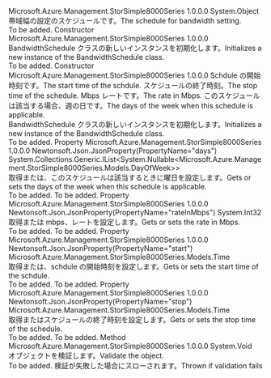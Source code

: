 <Type Name="BandwidthSchedule" FullName="Microsoft.Azure.Management.StorSimple8000Series.Models.BandwidthSchedule">
  <TypeSignature Language="C#" Value="public class BandwidthSchedule" />
  <TypeSignature Language="ILAsm" Value=".class public auto ansi beforefieldinit BandwidthSchedule extends System.Object" />
  <TypeSignature Language="DocId" Value="T:Microsoft.Azure.Management.StorSimple8000Series.Models.BandwidthSchedule" />
  <TypeSignature Language="VB.NET" Value="Public Class BandwidthSchedule" />
  <TypeSignature Language="F#" Value="type BandwidthSchedule = class" />
  <AssemblyInfo>
    <AssemblyName>Microsoft.Azure.Management.StorSimple8000Series</AssemblyName>
    <AssemblyVersion>1.0.0.0</AssemblyVersion>
  </AssemblyInfo>
  <Base>
    <BaseTypeName>System.Object</BaseTypeName>
  </Base>
  <Interfaces />
  <Docs>
    <summary>
            <span data-ttu-id="ead09-101">帯域幅の設定のスケジュールです。</span><span class="sxs-lookup"><span data-stu-id="ead09-101">The schedule for bandwidth setting.</span></span>
            </summary>
    <remarks>To be added.</remarks>
  </Docs>
  <Members>
    <Member MemberName=".ctor">
      <MemberSignature Language="C#" Value="public BandwidthSchedule ();" />
      <MemberSignature Language="ILAsm" Value=".method public hidebysig specialname rtspecialname instance void .ctor() cil managed" />
      <MemberSignature Language="DocId" Value="M:Microsoft.Azure.Management.StorSimple8000Series.Models.BandwidthSchedule.#ctor" />
      <MemberSignature Language="VB.NET" Value="Public Sub New ()" />
      <MemberType>Constructor</MemberType>
      <AssemblyInfo>
        <AssemblyName>Microsoft.Azure.Management.StorSimple8000Series</AssemblyName>
        <AssemblyVersion>1.0.0.0</AssemblyVersion>
      </AssemblyInfo>
      <Parameters />
      <Docs>
        <summary>
            <span data-ttu-id="ead09-102">BandwidthSchedule クラスの新しいインスタンスを初期化します。</span><span class="sxs-lookup"><span data-stu-id="ead09-102">Initializes a new instance of the BandwidthSchedule class.</span></span>
            </summary>
        <remarks>To be added.</remarks>
      </Docs>
    </Member>
    <Member MemberName=".ctor">
      <MemberSignature Language="C#" Value="public BandwidthSchedule (Microsoft.Azure.Management.StorSimple8000Series.Models.Time start, Microsoft.Azure.Management.StorSimple8000Series.Models.Time stop, int rateInMbps, System.Collections.Generic.IList&lt;Nullable&lt;Microsoft.Azure.Management.StorSimple8000Series.Models.DayOfWeek&gt;&gt; days);" />
      <MemberSignature Language="ILAsm" Value=".method public hidebysig specialname rtspecialname instance void .ctor(class Microsoft.Azure.Management.StorSimple8000Series.Models.Time start, class Microsoft.Azure.Management.StorSimple8000Series.Models.Time stop, int32 rateInMbps, class System.Collections.Generic.IList`1&lt;valuetype System.Nullable`1&lt;valuetype Microsoft.Azure.Management.StorSimple8000Series.Models.DayOfWeek&gt;&gt; days) cil managed" />
      <MemberSignature Language="DocId" Value="M:Microsoft.Azure.Management.StorSimple8000Series.Models.BandwidthSchedule.#ctor(Microsoft.Azure.Management.StorSimple8000Series.Models.Time,Microsoft.Azure.Management.StorSimple8000Series.Models.Time,System.Int32,System.Collections.Generic.IList{System.Nullable{Microsoft.Azure.Management.StorSimple8000Series.Models.DayOfWeek}})" />
      <MemberSignature Language="VB.NET" Value="Public Sub New (start As Time, stop As Time, rateInMbps As Integer, days As IList(Of Nullable(Of DayOfWeek)))" />
      <MemberSignature Language="F#" Value="new Microsoft.Azure.Management.StorSimple8000Series.Models.BandwidthSchedule : Microsoft.Azure.Management.StorSimple8000Series.Models.Time * Microsoft.Azure.Management.StorSimple8000Series.Models.Time * int * System.Collections.Generic.IList&lt;Nullable&lt;Microsoft.Azure.Management.StorSimple8000Series.Models.DayOfWeek&gt;&gt; -&gt; Microsoft.Azure.Management.StorSimple8000Series.Models.BandwidthSchedule" Usage="new Microsoft.Azure.Management.StorSimple8000Series.Models.BandwidthSchedule (start, stop, rateInMbps, days)" />
      <MemberType>Constructor</MemberType>
      <AssemblyInfo>
        <AssemblyName>Microsoft.Azure.Management.StorSimple8000Series</AssemblyName>
        <AssemblyVersion>1.0.0.0</AssemblyVersion>
      </AssemblyInfo>
      <Parameters>
        <Parameter Name="start" Type="Microsoft.Azure.Management.StorSimple8000Series.Models.Time" />
        <Parameter Name="stop" Type="Microsoft.Azure.Management.StorSimple8000Series.Models.Time" />
        <Parameter Name="rateInMbps" Type="System.Int32" />
        <Parameter Name="days" Type="System.Collections.Generic.IList&lt;System.Nullable&lt;Microsoft.Azure.Management.StorSimple8000Series.Models.DayOfWeek&gt;&gt;" />
      </Parameters>
      <Docs>
        <param name="start"><span data-ttu-id="ead09-103">Schdule の開始時刻です。</span><span class="sxs-lookup"><span data-stu-id="ead09-103">The start time of the schdule.</span></span></param>
        <param name="stop"><span data-ttu-id="ead09-104">スケジュールの終了時刻。</span><span class="sxs-lookup"><span data-stu-id="ead09-104">The stop time of the schedule.</span></span></param>
        <param name="rateInMbps"><span data-ttu-id="ead09-105">Mbps レートです。</span><span class="sxs-lookup"><span data-stu-id="ead09-105">The rate in Mbps.</span></span></param>
        <param name="days"><span data-ttu-id="ead09-106">このスケジュールは該当する場合、週の日です。</span><span class="sxs-lookup"><span data-stu-id="ead09-106">The days of the week when this schedule is applicable.</span></span></param>
        <summary>
            <span data-ttu-id="ead09-107">BandwidthSchedule クラスの新しいインスタンスを初期化します。</span><span class="sxs-lookup"><span data-stu-id="ead09-107">Initializes a new instance of the BandwidthSchedule class.</span></span>
            </summary>
        <remarks>To be added.</remarks>
      </Docs>
    </Member>
    <Member MemberName="Days">
      <MemberSignature Language="C#" Value="public System.Collections.Generic.IList&lt;Nullable&lt;Microsoft.Azure.Management.StorSimple8000Series.Models.DayOfWeek&gt;&gt; Days { get; set; }" />
      <MemberSignature Language="ILAsm" Value=".property instance class System.Collections.Generic.IList`1&lt;valuetype System.Nullable`1&lt;valuetype Microsoft.Azure.Management.StorSimple8000Series.Models.DayOfWeek&gt;&gt; Days" />
      <MemberSignature Language="DocId" Value="P:Microsoft.Azure.Management.StorSimple8000Series.Models.BandwidthSchedule.Days" />
      <MemberSignature Language="VB.NET" Value="Public Property Days As IList(Of Nullable(Of DayOfWeek))" />
      <MemberSignature Language="F#" Value="member this.Days : System.Collections.Generic.IList&lt;Nullable&lt;Microsoft.Azure.Management.StorSimple8000Series.Models.DayOfWeek&gt;&gt; with get, set" Usage="Microsoft.Azure.Management.StorSimple8000Series.Models.BandwidthSchedule.Days" />
      <MemberType>Property</MemberType>
      <AssemblyInfo>
        <AssemblyName>Microsoft.Azure.Management.StorSimple8000Series</AssemblyName>
        <AssemblyVersion>1.0.0.0</AssemblyVersion>
      </AssemblyInfo>
      <Attributes>
        <Attribute>
          <AttributeName>Newtonsoft.Json.JsonProperty(PropertyName="days")</AttributeName>
        </Attribute>
      </Attributes>
      <ReturnValue>
        <ReturnType>System.Collections.Generic.IList&lt;System.Nullable&lt;Microsoft.Azure.Management.StorSimple8000Series.Models.DayOfWeek&gt;&gt;</ReturnType>
      </ReturnValue>
      <Docs>
        <summary>
            <span data-ttu-id="ead09-108">取得または、このスケジュールは該当するときに曜日を設定します。</span><span class="sxs-lookup"><span data-stu-id="ead09-108">Gets or sets the days of the week when this schedule is applicable.</span></span>
            </summary>
        <value>To be added.</value>
        <remarks>To be added.</remarks>
      </Docs>
    </Member>
    <Member MemberName="RateInMbps">
      <MemberSignature Language="C#" Value="public int RateInMbps { get; set; }" />
      <MemberSignature Language="ILAsm" Value=".property instance int32 RateInMbps" />
      <MemberSignature Language="DocId" Value="P:Microsoft.Azure.Management.StorSimple8000Series.Models.BandwidthSchedule.RateInMbps" />
      <MemberSignature Language="VB.NET" Value="Public Property RateInMbps As Integer" />
      <MemberSignature Language="F#" Value="member this.RateInMbps : int with get, set" Usage="Microsoft.Azure.Management.StorSimple8000Series.Models.BandwidthSchedule.RateInMbps" />
      <MemberType>Property</MemberType>
      <AssemblyInfo>
        <AssemblyName>Microsoft.Azure.Management.StorSimple8000Series</AssemblyName>
        <AssemblyVersion>1.0.0.0</AssemblyVersion>
      </AssemblyInfo>
      <Attributes>
        <Attribute>
          <AttributeName>Newtonsoft.Json.JsonProperty(PropertyName="rateInMbps")</AttributeName>
        </Attribute>
      </Attributes>
      <ReturnValue>
        <ReturnType>System.Int32</ReturnType>
      </ReturnValue>
      <Docs>
        <summary>
            <span data-ttu-id="ead09-109">取得または mbps、レートを設定します。</span><span class="sxs-lookup"><span data-stu-id="ead09-109">Gets or sets the rate in Mbps.</span></span>
            </summary>
        <value>To be added.</value>
        <remarks>To be added.</remarks>
      </Docs>
    </Member>
    <Member MemberName="Start">
      <MemberSignature Language="C#" Value="public Microsoft.Azure.Management.StorSimple8000Series.Models.Time Start { get; set; }" />
      <MemberSignature Language="ILAsm" Value=".property instance class Microsoft.Azure.Management.StorSimple8000Series.Models.Time Start" />
      <MemberSignature Language="DocId" Value="P:Microsoft.Azure.Management.StorSimple8000Series.Models.BandwidthSchedule.Start" />
      <MemberSignature Language="VB.NET" Value="Public Property Start As Time" />
      <MemberSignature Language="F#" Value="member this.Start : Microsoft.Azure.Management.StorSimple8000Series.Models.Time with get, set" Usage="Microsoft.Azure.Management.StorSimple8000Series.Models.BandwidthSchedule.Start" />
      <MemberType>Property</MemberType>
      <AssemblyInfo>
        <AssemblyName>Microsoft.Azure.Management.StorSimple8000Series</AssemblyName>
        <AssemblyVersion>1.0.0.0</AssemblyVersion>
      </AssemblyInfo>
      <Attributes>
        <Attribute>
          <AttributeName>Newtonsoft.Json.JsonProperty(PropertyName="start")</AttributeName>
        </Attribute>
      </Attributes>
      <ReturnValue>
        <ReturnType>Microsoft.Azure.Management.StorSimple8000Series.Models.Time</ReturnType>
      </ReturnValue>
      <Docs>
        <summary>
            <span data-ttu-id="ead09-110">取得または、schdule の開始時刻を設定します。</span><span class="sxs-lookup"><span data-stu-id="ead09-110">Gets or sets the start time of the schdule.</span></span>
            </summary>
        <value>To be added.</value>
        <remarks>To be added.</remarks>
      </Docs>
    </Member>
    <Member MemberName="Stop">
      <MemberSignature Language="C#" Value="public Microsoft.Azure.Management.StorSimple8000Series.Models.Time Stop { get; set; }" />
      <MemberSignature Language="ILAsm" Value=".property instance class Microsoft.Azure.Management.StorSimple8000Series.Models.Time Stop" />
      <MemberSignature Language="DocId" Value="P:Microsoft.Azure.Management.StorSimple8000Series.Models.BandwidthSchedule.Stop" />
      <MemberSignature Language="VB.NET" Value="Public Property Stop As Time" />
      <MemberSignature Language="F#" Value="member this.Stop : Microsoft.Azure.Management.StorSimple8000Series.Models.Time with get, set" Usage="Microsoft.Azure.Management.StorSimple8000Series.Models.BandwidthSchedule.Stop" />
      <MemberType>Property</MemberType>
      <AssemblyInfo>
        <AssemblyName>Microsoft.Azure.Management.StorSimple8000Series</AssemblyName>
        <AssemblyVersion>1.0.0.0</AssemblyVersion>
      </AssemblyInfo>
      <Attributes>
        <Attribute>
          <AttributeName>Newtonsoft.Json.JsonProperty(PropertyName="stop")</AttributeName>
        </Attribute>
      </Attributes>
      <ReturnValue>
        <ReturnType>Microsoft.Azure.Management.StorSimple8000Series.Models.Time</ReturnType>
      </ReturnValue>
      <Docs>
        <summary>
            <span data-ttu-id="ead09-111">取得またはスケジュールの終了時刻を設定します。</span><span class="sxs-lookup"><span data-stu-id="ead09-111">Gets or sets the stop time of the schedule.</span></span>
            </summary>
        <value>To be added.</value>
        <remarks>To be added.</remarks>
      </Docs>
    </Member>
    <Member MemberName="Validate">
      <MemberSignature Language="C#" Value="public virtual void Validate ();" />
      <MemberSignature Language="ILAsm" Value=".method public hidebysig newslot virtual instance void Validate() cil managed" />
      <MemberSignature Language="DocId" Value="M:Microsoft.Azure.Management.StorSimple8000Series.Models.BandwidthSchedule.Validate" />
      <MemberSignature Language="VB.NET" Value="Public Overridable Sub Validate ()" />
      <MemberSignature Language="F#" Value="abstract member Validate : unit -&gt; unit&#xA;override this.Validate : unit -&gt; unit" Usage="bandwidthSchedule.Validate " />
      <MemberType>Method</MemberType>
      <AssemblyInfo>
        <AssemblyName>Microsoft.Azure.Management.StorSimple8000Series</AssemblyName>
        <AssemblyVersion>1.0.0.0</AssemblyVersion>
      </AssemblyInfo>
      <ReturnValue>
        <ReturnType>System.Void</ReturnType>
      </ReturnValue>
      <Parameters />
      <Docs>
        <summary>
            <span data-ttu-id="ead09-112">オブジェクトを検証します。</span><span class="sxs-lookup"><span data-stu-id="ead09-112">Validate the object.</span></span>
            </summary>
        <remarks>To be added.</remarks>
        <exception cref="T:Microsoft.Rest.ValidationException">
            <span data-ttu-id="ead09-113">検証が失敗した場合にスローされます。</span><span class="sxs-lookup"><span data-stu-id="ead09-113">Thrown if validation fails</span></span>
            </exception>
      </Docs>
    </Member>
  </Members>
</Type>
